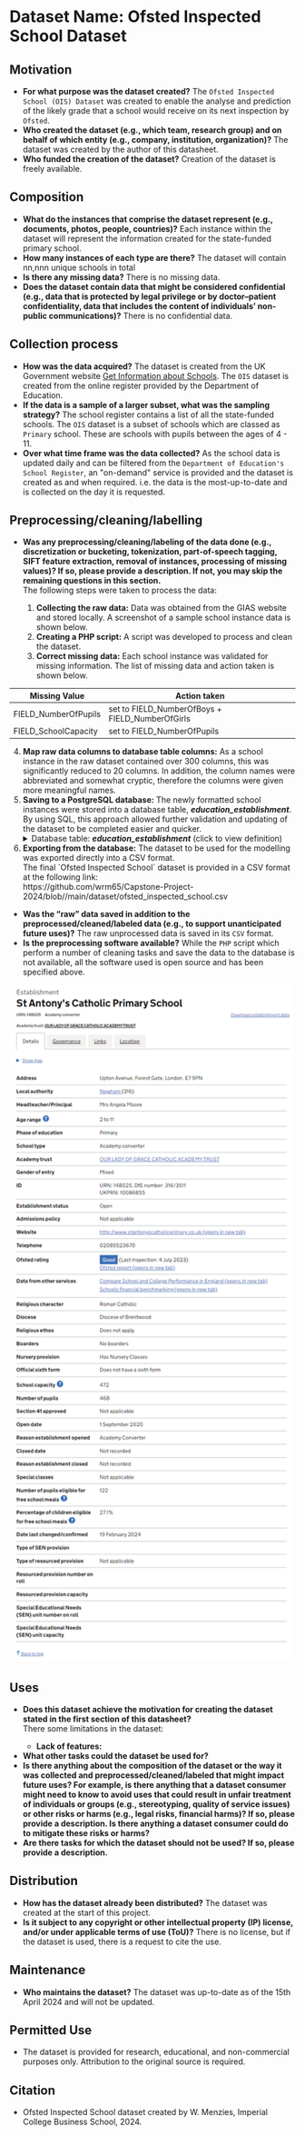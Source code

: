 # Dataset Name: Ofsted Inspected School Dataset

## Motivation

- <b>For what purpose was the dataset created?</b> The `Ofsted Inspected School (OIS) Dataset` was created to enable the analyse and prediction of the likely grade that a school would receive on its next inspection by `Ofsted`.
- <b>Who created the dataset (e.g., which team, research group) and on behalf of which entity (e.g., company, institution, organization)?</b> The dataset was created by the author of this datasheet.
- <b>Who funded the creation of the dataset?</b> Creation of the dataset is freely available. 

 
## Composition

- <b>What do the instances that comprise the dataset represent (e.g., documents, photos, people, countries)?</b> Each instance within the dataset will represent the information created for the state-funded primary school.
- <b>How many instances of each type are there?</b> The dataset will contain nn,nnn unique schools in total
- <b>Is there any missing data?</b> There is no missing data.
- <b>Does the dataset contain data that might be considered confidential (e.g., data that is protected by legal privilege or by doctor–patient confidentiality, data that includes the content of individuals’ non-public communications)?</b> There is no confidential data.

## Collection process

- <b>How was the data acquired?</b> The dataset is created from the UK Government website [Get Information about Schools](https://www.get-information-schools.service.gov.uk/). The `OIS` dataset is created from the online register provided by the Department of Education.
- <b>If the data is a sample of a larger subset, what was the sampling strategy?</b> The school register contains a list of all the state-funded schools. The `OIS` dataset is a subset of schools which are classed as `Primary` school. These are schools with pupils between the ages of 4 - 11.
- <b>Over what time frame was the data collected?</b> As the school data is updated daily and can be filtered from the `Department of Education's School Register`, an "on-demand" service is provided and the dataset is created as and when required. i.e. the data is the most-up-to-date and is collected on the day it is requested.

## Preprocessing/cleaning/labelling

- <b>Was any preprocessing/cleaning/labeling of the data done (e.g., discretization or bucketing, tokenization, part-of-speech tagging, SIFT feature extraction, removal of instances, processing of missing values)? If so, please provide a description. If not, you may skip the remaining questions in this section.</b> 
	<div>
    The following steps were taken to process the data:
    <ol start="1">
			<li><b>Collecting the raw data:</b> Data was obtained from the GIAS website and stored locally. A screenshot of a sample school instance data is shown below.</li>
			<li><b>Creating a PHP script:</b> A script was developed to process and clean the dataset.</li>
			<li><b>Correct missing data:</b> Each school instance was validated for missing information. The list of missing data and action taken is shown below.</li>
    </ol>
	<div>
	
| Missing Value |  Action taken |
| --- | --- |
| FIELD_NumberOfPupils | set to FIELD_NumberOfBoys + FIELD_NumberOfGirls |
| FIELD_SchoolCapacity | set to FIELD_NumberOfPupils |

 <p>
		<p>
			<ol start="4">
			<li><b>Map raw data columns to database table columns:</b> As a school instance in the raw dataset contained over 300 columns, this was significantly reduced to 20 columns. In addition, the column names were abbreviated and somewhat cryptic, therefore the columns were given more meaningful names.</li>
			<li><b>Saving to a PostgreSQL database:</b> The newly formatted school instances were stored into a database table, <b><i>education_establishment</i></b>. By using SQL, this approach allowed further validation and updating of the dataset to be completed easier and quicker.
				<details>
					<summary>Database table: <b><i>education_establishment</i></b> (click to view definition)</summary>
					<pre>
CREATE TABLE education_establishment
(
    unique_reference_number bigint NOT NULL,
    establishment_number integer NOT NULL,
    authority_code integer NOT NULL,
    administrative_code character varying(50) COLLATE pg_catalog."default" NOT NULL,
    uk_prn character varying(20) COLLATE pg_catalog."default" NOT NULL,
    establishment_name text COLLATE pg_catalog."default" NOT NULL,
    establishment_type character varying(80) COLLATE pg_catalog."default" NOT NULL,
    statutory_highest_age integer NOT NULL,
    statutory_lowest_age integer NOT NULL,
    sixth_form_exist boolean NOT NULL,
    school_capacity integer NOT NULL,
    pupil_number integer NOT NULL,
    pupil_boys integer NOT NULL,
    pupil_girls integer NOT NULL,
    free_school_meals integer NOT NULL,
    free_school_meals_percentage numeric(5,2) NOT NULL,
    education_phase character varying(80) COLLATE pg_catalog."default" NOT NULL,
    gender_type integer NOT NULL,
    religious_character character varying(80) COLLATE pg_catalog."default" NOT NULL,
    religious_ethos character varying(80) COLLATE pg_catalog."default" NOT NULL,
    admissions_policy character varying(50) COLLATE pg_catalog."default" NOT NULL,
    establishment_status character varying(50) COLLATE pg_catalog."default" NOT NULL,
    opened_reason character varying(50) COLLATE pg_catalog."default" NOT NULL,
    opening_date date NOT NULL,
    app_image_group integer NOT NULL,
    active_detail boolean NOT NULL,
    created_local_date timestamp with time zone NOT NULL,
    created_date timestamp with time zone NOT NULL,
    created_by integer NOT NULL,
    CONSTRAINT education_establishment_pkey PRIMARY KEY (unique_reference_number)
)
					</pre>
				</details>
			</li>
			<li><b>Exporting from the database:</b> The dataset to be used for the modelling was exported directly into a CSV format.</li>
		 <div>The final `Ofsted Inspected School` dataset is provided in a CSV format at the following link:</div> 
	https://github.com/wrm65/Capstone-Project-2024/blob//main/dataset/ofsted_inspected_school.csv
			</ol>
		</p>
  </p>
	
- <b>Was the “raw” data saved in addition to the preprocessed/cleaned/labeled data (e.g., to support unanticipated future uses)?</b> The raw unprocessed data is saved in its `CSV` format.
- <b>Is the preprocessing software available?</b> While the `PHP` script which perform a number of cleaning tasks and save the data to the database is not available, all the software used is open source and has been specified above.
 
 <div>
	<img style="width:500px" src="https://github.com/wrm65/Capstone-Project-2024/blob/main/images/gias_data_01.png">
 </div>

## Uses

- <b>Does this dataset achieve the motivation for creating the dataset stated in the first section of this datasheet?</b>
	<div>
    There some limitations in the dataset:
    <ul>
    <li><b>Lack of features:</b></li>
    </ul>
	<div>
- <b>What other tasks could the dataset be used for?</b> 
- <b>Is there anything about the composition of the dataset or the way it was collected and preprocessed/cleaned/labeled that might impact future uses? For example, is there anything that a dataset consumer might need to know to avoid uses that could result in unfair treatment of individuals or groups (e.g., stereotyping, quality of service issues) or other risks or harms (e.g., legal risks, financial harms)? If so, please provide a description. Is there anything a dataset consumer could do to mitigate these risks or harms?</b>
- <b>Are there tasks for which the dataset should not be used? If so, please provide a description.</b>

## Distribution

- <b>How has the dataset already been distributed?</b> The dataset was created at the start of this project.
- <b>Is it subject to any copyright or other intellectual property (IP) license, and/or under applicable terms of use (ToU)?</b> There is no license, but if the dataset is used, there is a request to cite the use.

## Maintenance

- <b>Who maintains the dataset?</b> The dataset was up-to-date as of the 15th April 2024 and will not be updated. 

## Permitted Use

- The dataset is provided for research, educational, and non-commercial purposes only. Attribution to the original source is required.

## Citation

- Ofsted Inspected School dataset created by W. Menzies, Imperial College Business School, 2024.

